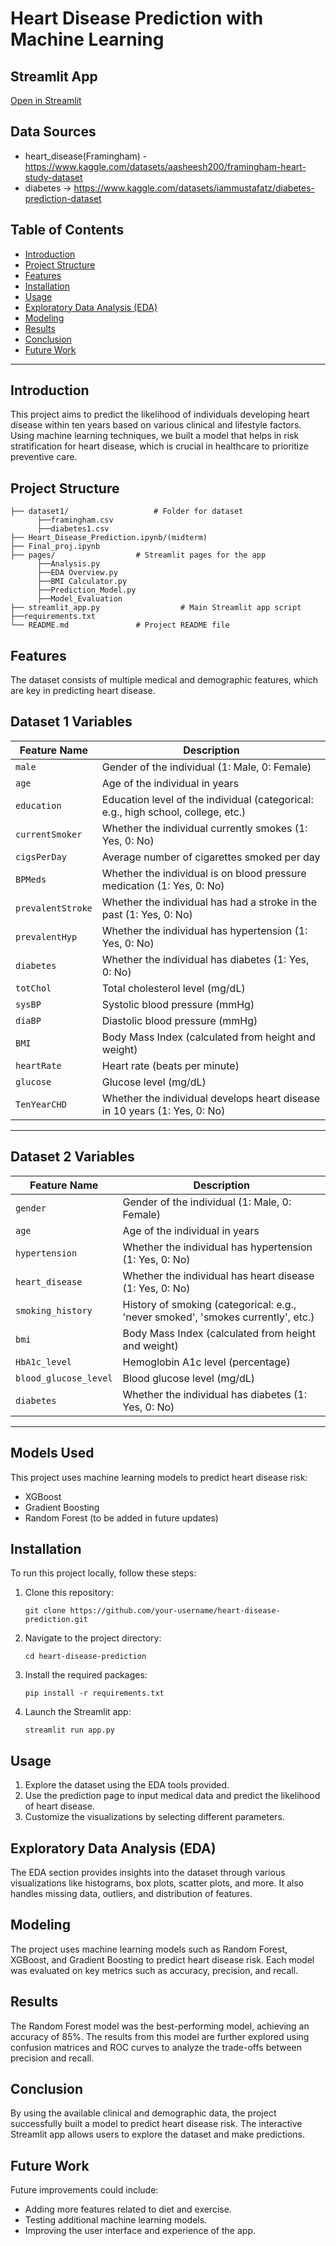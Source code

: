 
# Heart Disease Prediction with Machine Learning

## Streamlit App

<a href="https://cmse-heart-disease-pred.streamlit.app/" class="custom-button">Open in Streamlit</a>

## Data Sources 
- heart_disease(Framingham) - https://www.kaggle.com/datasets/aasheesh200/framingham-heart-study-dataset
- diabetes -> https://www.kaggle.com/datasets/iammustafatz/diabetes-prediction-dataset

## Table of Contents
- [Introduction](#introduction)
- [Project Structure](#project-structure)
- [Features](#features)
- [Installation](#installation)
- [Usage](#usage)
- [Exploratory Data Analysis (EDA)](#exploratory-data-analysis-eda)
- [Modeling](#modeling)
- [Results](#results)
- [Conclusion](#conclusion)
- [Future Work](#future-work)

---

## Introduction
This project aims to predict the likelihood of individuals developing heart disease within ten years based on various clinical and lifestyle factors. Using machine learning techniques, we built a model that helps in risk stratification for heart disease, which is crucial in healthcare to prioritize preventive care.

## Project Structure
```
├── dataset1/                   # Folder for dataset
      ├──framingham.csv
      ├──diabetes1.csv
├── Heart_Disease_Prediction.ipynb/(midterm)
├── Final_proj.ipynb
├── pages/                  # Streamlit pages for the app
      ├──Analysis.py
      ├──EDA Overview.py
      ├──BMI Calculator.py
      ├──Prediction_Model.py
      ├──Model_Evaluation
├── streamlit_app.py                  # Main Streamlit app script
├──requirements.txt
└── README.md               # Project README file
```

## Features
The dataset consists of multiple medical and demographic features, which are key in predicting heart disease.

## Dataset 1 Variables

| **Feature Name**     | **Description**                                                      |
|----------------------|----------------------------------------------------------------------|
| `male`               | Gender of the individual (1: Male, 0: Female)                        |
| `age`                | Age of the individual in years                                        |
| `education`          | Education level of the individual (categorical: e.g., high school, college, etc.) |
| `currentSmoker`      | Whether the individual currently smokes (1: Yes, 0: No)              |
| `cigsPerDay`         | Average number of cigarettes smoked per day                           |
| `BPMeds`             | Whether the individual is on blood pressure medication (1: Yes, 0: No)|
| `prevalentStroke`    | Whether the individual has had a stroke in the past (1: Yes, 0: No)  |
| `prevalentHyp`       | Whether the individual has hypertension (1: Yes, 0: No)              |
| `diabetes`           | Whether the individual has diabetes (1: Yes, 0: No)                  |
| `totChol`            | Total cholesterol level (mg/dL)                                      |
| `sysBP`              | Systolic blood pressure (mmHg)                                       |
| `diaBP`              | Diastolic blood pressure (mmHg)                                      |
| `BMI`                | Body Mass Index (calculated from height and weight)                   |
| `heartRate`          | Heart rate (beats per minute)                                        |
| `glucose`            | Glucose level (mg/dL)                                                |
| `TenYearCHD`         | Whether the individual develops heart disease in 10 years (1: Yes, 0: No) |

---

## Dataset 2 Variables

| **Feature Name**     | **Description**                                                      |
|----------------------|----------------------------------------------------------------------|
| `gender`             | Gender of the individual (1: Male, 0: Female)                        |
| `age`                | Age of the individual in years                                        |
| `hypertension`       | Whether the individual has hypertension (1: Yes, 0: No)              |
| `heart_disease`      | Whether the individual has heart disease (1: Yes, 0: No)             |
| `smoking_history`    | History of smoking (categorical: e.g., 'never smoked', 'smokes currently', etc.) |
| `bmi`                | Body Mass Index (calculated from height and weight)                   |
| `HbA1c_level`        | Hemoglobin A1c level (percentage)                                     |
| `blood_glucose_level`| Blood glucose level (mg/dL)                                          |
| `diabetes`           | Whether the individual has diabetes (1: Yes, 0: No)                  |

---

## Models Used

This project uses machine learning models to predict heart disease risk:
- XGBoost
- Gradient Boosting
- Random Forest (to be added in future updates)


## Installation
To run this project locally, follow these steps:

1. Clone this repository:
   ```
   git clone https://github.com/your-username/heart-disease-prediction.git
   ```

2. Navigate to the project directory:
   ```
   cd heart-disease-prediction
   ```

3. Install the required packages:
   ```
   pip install -r requirements.txt
   ```

4. Launch the Streamlit app:
   ```
   streamlit run app.py
   ```

## Usage
1. Explore the dataset using the EDA tools provided.
2. Use the prediction page to input medical data and predict the likelihood of heart disease.
3. Customize the visualizations by selecting different parameters.

## Exploratory Data Analysis (EDA)
The EDA section provides insights into the dataset through various visualizations like histograms, box plots, scatter plots, and more. It also handles missing data, outliers, and distribution of features.

## Modeling
The project uses machine learning models such as Random Forest, XGBoost, and Gradient Boosting to predict heart disease risk. Each model was evaluated on key metrics such as accuracy, precision, and recall.

## Results
The Random Forest model was the best-performing model, achieving an accuracy of 85%. The results from this model are further explored using confusion matrices and ROC curves to analyze the trade-offs between precision and recall.

## Conclusion
By using the available clinical and demographic data, the project successfully built a model to predict heart disease risk. The interactive Streamlit app allows users to explore the dataset and make predictions.

## Future Work
Future improvements could include:
- Adding more features related to diet and exercise.
- Testing additional machine learning models.
- Improving the user interface and experience of the app.
